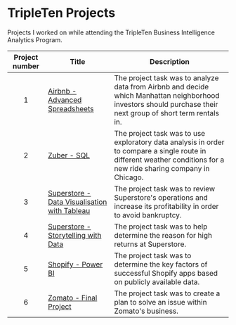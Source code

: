 # TripleTen Projects
Projects I worked on while attending the TripleTen Business Intelligence Analytics Program.


| Project number | Title | Description |
| :-----------: | ----------- |----------- |
| 1 | [Airbnb - Advanced Spreadsheets](https://github.com/erikacarlier/TripleTen-Projects/tree/0422a658e53ce648b82e88b87503d4178616f37f/Airbnb%20-%20Advanced%20Spreadsheets) | The project task was to analyze data from Airbnb and decide which Manhattan neighborhood investors should purchase their next group of short term rentals in. |
| 2 | [Zuber - SQL](https://github.com/erikacarlier/TripleTen-Projects/tree/0422a658e53ce648b82e88b87503d4178616f37f/Zuber) | The project task was to use exploratory data analysis in order to compare a single route in different weather conditions for a new ride sharing company in Chicago. |
| 3 | [Superstore - Data Visualisation with Tableau](https://github.com/erikacarlier/TripleTen-Projects/tree/0422a658e53ce648b82e88b87503d4178616f37f/Superstore%20-%20Data%20Visualisation%20with%20Tableau) | The project task was to review Superstore's operations and increase its profitability in order to avoid bankruptcy. |
| 4 | [Superstore - Storytelling with Data](https://github.com/erikacarlier/TripleTen-Projects/tree/0422a658e53ce648b82e88b87503d4178616f37f/Superstore%20-%20Storytelling%20with%20Data) | The project task was to help determine the reason for high returns at Superstore. |
| 5 | [Shopify - Power BI](https://github.com/erikacarlier/TripleTen-Projects/tree/0422a658e53ce648b82e88b87503d4178616f37f/Shopify%20-%20Power%20BI) | The project task was to determine the key factors of successful Shopify apps based on publicly available data. |
| 6 | [Zomato - Final Project](https://github.com/erikacarlier/TripleTen-Projects/tree/0422a658e53ce648b82e88b87503d4178616f37f/Zomato%20-%20Final%20Project) | The project task was to create a plan to solve an issue within Zomato's business. |
